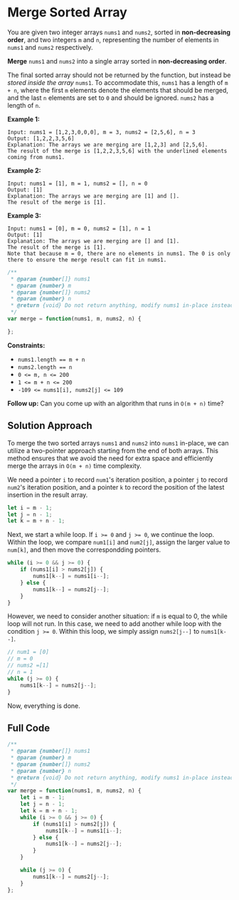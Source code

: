 # Merge Sorted Array

You are given two integer arrays `nums1` and `nums2`, sorted in **non-decreasing order**, and two integers `m` and `n`, representing the number of elements in `nums1` and `nums2` respectively.

**Merge** `nums1` and `nums2` into a single array sorted in **non-decreasing order**.

The final sorted array should not be returned by the function, but instead be *stored inside the array* `nums1`. To accommodate this, `nums1` has a length of `m + n`, where the first `m` elements denote the elements that should be merged, and the last `n` elements are set to `0` and should be ignored. `nums2` has a length of `n`.

 **Example 1:**

```
Input: nums1 = [1,2,3,0,0,0], m = 3, nums2 = [2,5,6], n = 3
Output: [1,2,2,3,5,6]
Explanation: The arrays we are merging are [1,2,3] and [2,5,6].
The result of the merge is [1,2,2,3,5,6] with the underlined elements coming from nums1.
```

**Example 2:**

```
Input: nums1 = [1], m = 1, nums2 = [], n = 0
Output: [1]
Explanation: The arrays we are merging are [1] and [].
The result of the merge is [1].
```

**Example 3:**

```
Input: nums1 = [0], m = 0, nums2 = [1], n = 1
Output: [1]
Explanation: The arrays we are merging are [] and [1].
The result of the merge is [1].
Note that because m = 0, there are no elements in nums1. The 0 is only there to ensure the merge result can fit in nums1.
```

 ```js
 /**
  * @param {number[]} nums1
  * @param {number} m
  * @param {number[]} nums2
  * @param {number} n
  * @return {void} Do not return anything, modify nums1 in-place instead.
  */
 var merge = function(nums1, m, nums2, n) {
 
 };
 ```

**Constraints:**

- `nums1.length == m + n`
- `nums2.length == n`
- `0 <= m, n <= 200`
- `1 <= m + n <= 200`
- `-109 <= nums1[i], nums2[j] <= 109`

**Follow up:** Can you come up with an algorithm that runs in `O(m + n)` time?

## Solution Approach

To merge the two sorted arrays `nums1` and `nums2` into `nums1` in-place, we can utilize a two-pointer approach starting from the end of both arrays. This method ensures that we avoid the need for extra space and efficiently merge the arrays in `O(m + n)` time complexity.

We need a pointer `i` to record `num1`'s iteration position, a pointer `j` to record `num2`'s iteration position, and a pointer `k` to record the position of the latest insertion in the result array.

```js
let i = m - 1; 
let j = n - 1; 
let k = m + n - 1; 
```

Next, we start a while loop. If `i >= 0` and `j >= 0`, we continue the loop. Within the loop, we compare `num1[i]` and `num2[j]`, assign the larger value to `num[k]`, and then move the correspondding pointers.

```js
while (i >= 0 && j >= 0) {
    if (nums1[i] > nums2[j]) { 
        nums1[k--] = nums1[i--];
    } else {
        nums1[k--] = nums2[j--];
    }
}
```

However, we need to consider another situation: if `m` is equal to 0, the while loop will not run. In this case, we need to add another while loop with the condition `j >= 0`. Within this loop, we simply assign `nums2[j--]` to `nums1[k--]`.

```js
// num1 = [0] 
// m = 0 
// nums2 =[1]
// n = 1
while (j >= 0) {
	nums1[k--] = nums2[j--];
}
```

Now, everything is done.

## Full Code

```js
/**
 * @param {number[]} nums1
 * @param {number} m
 * @param {number[]} nums2
 * @param {number} n
 * @return {void} Do not return anything, modify nums1 in-place instead.
 */
var merge = function(nums1, m, nums2, n) {
    let i = m - 1; 
    let j = n - 1; 
    let k = m + n - 1; 
    while (i >= 0 && j >= 0) {
        if (nums1[i] > nums2[j]) { 
            nums1[k--] = nums1[i--];
        } else {
            nums1[k--] = nums2[j--];
        }
    }

    while (j >= 0) {
        nums1[k--] = nums2[j--];
    }
};
```


